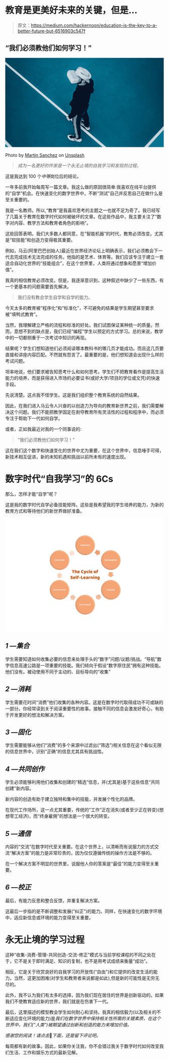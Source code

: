 # 教育是更美好未来的关键，但是…

> 原文：<https://medium.com/hackernoon/education-is-the-key-to-a-better-future-but-6516903c547f>

## “我们必须教他们如何学习！”

![](img/9ea6e0bfdd5f5beeaaee7a0ef8f6a9e4.png)

Photo by [Martin Sanchez](https://unsplash.com/photos/JQ0YVavMKLo?utm_source=unsplash&utm_medium=referral&utm_content=creditCopyText) on [Unsplash](https://unsplash.com/search/photos/learning?utm_source=unsplash&utm_medium=referral&utm_content=creditCopyText)

> *成为一名更好的作家是一个永无止境的自我学习和发现的过程。*

这是我达到 100 个*中等*岗位后的结论。

一年多前我开始每周写一篇文章。我这么做的原因很简单:我喜欢在线平台提供的“自学”机会。在快速变化的数字世界中，不断“测试”自己并反思自己在做什么是至关重要的。

我是一名教师。所以,“教育”是我喜欢思考的主题之一也就不足为奇了。我已经写了几篇关于教育在数字时代如何被破坏的文章。在这些作品中，我主要关注了“数字对内容、教学方法和教育者角色的影响”。

这些回答表明，我们大多数人都同意，在“智能机器”的时代，教育必须改变。尤其是“软技能”和创造力变得极其重要。

例如，马云(阿里巴巴创始人)最近在世界经济论坛上明确表示，我们必须教会下一代去完成技术无法完成的任务。他指的是艺术、体育等。我们应该专注于建立一套适合自动化世界的“技能组合”，在这个世界里，人类将通过想象和愿景“增加价值”。

我真的相信教育必须改变。但是，我逐渐意识到，这种叙述中缺少了一些东西，有一个更基本的问题需要首先解决。

> 我们没有教会学生自学和自学的能力。

今天太多的教育被“程序化”和“标准化”，不可避免的结果是学生期望甚至要求被“填鸭式教育”。

当然，我理解建立严格的流程和标准的好处。我们试图保证某种统一的质量。然而，意想不到的缺点是，我们已经“编程”学生以预定的方式学习。总的来说，教学中的一切都侧重于一次考试中知识的再现。

结果呢？学生们想知道他们必须阅读哪本教科书的哪几页才能成功。而且这几页要直接和讲座内容匹配。不然就有怨言了。最重要的是，他们想知道会出现什么样的考试问题。

坦率地说，他们要求被告知思考什么和如何思考。学生们不把教育看作是提高生活能力的培养，而是获得进入市场的必要证书(或好大学/项目的学位或文凭)的快速手段。

先说清楚。这点我不怪学生。这是我们组织整个教育系统的自然结果。

因此，在我们进入马云令人兴奋的以创造力为导向的教育新世界之前，我们需要解决这个问题。我们不能把教学固定在剥夺教育所有灵活性的过程和程序中，而必须专注于帮助下一代如何自学。

或者，正如我最近对我的一个同事说的:

> “我们必须教他们如何学习！”

这在我们这个数字和快速变化的世界中尤为重要，在这个世界中，信息唾手可得，新技术相互促进，新的未知机遇和挑战以前所未有的速度出现。

# **数字时代“自我学习”的 6Cs**

那么，怎样才能“自学”呢？

这是我的数字时代自学必备技能矩阵。这些是我希望我的学生培养的能力，为新的教育方式和等待他们的新世界做好准备。

![](img/5fdc276004ceb8bffda1bd18875ed6b2.png)

## *1 —集合*

学生需要知道如何收集必要的信息来处理手头的“数字”问题/议题/挑战。“导航”数字信息高速公路是一项重要的技能。我们倾向于假设“数字原住民”拥有这种技能。他们没有。被动使用不同于主动的、目标导向的“收集”

## *2 —消耗*

学生需要花时间“消费”他们收集的各种内容。这是在数字时代取得成功不可或缺的一部分。你经常读到关于阅读重要性的故事。接触不同的信息会激发好奇心，有助于开发更好的想法和解决方案。

## *3 —固化*

学生需要能够从他们“消费”的多个来源中过滤出(“筛选”)相关信息在这个看似无限的信息世界中，识别“正确”的信息尤其具有挑战性。

## *4 —共同创作*

学生必须能够利用他们收集和创建的“精选”信息，并(尤其是)基于这些信息“共同创建”新内容。

新内容的创造有助于建立独特和集中的技能，并发展个性化的品牌。

在现代工作场所，这一点尤其重要，传统的“工作”正在消失(或者至少正在转变)(想想零工经济)，而“终身雇佣”的想法是一个很大的转变。

## *5 —通信*

内容的“交流”在数字时代至关重要。在这个世界上，以清晰而有说服力的方式交流“解决方案”的能力是非常珍贵的，因为仅仅遵循传统的操作方法是不够的。

在一个解决方案不明显的世界里，说服他人你的答案是“最佳”的能力变得至关重要。

## *6 —校正*

最后，有能力反思和整合反馈，并重复解决方案。

这最后一步指的是不断调整和发展(“纠正”)的能力。同样，在快速变化的数字环境中，适应新信息或环境的能力变得至关重要。

# **永无止境的学习过程**

这种“收集-消费-管理-共同创造-交流-修正”模式与当前学校课程的不同之处在于，它不是关于即时满足、知识的复制，也不是用考试成绩来衡量“成功”。

相反，它是关于欣赏良好的自我学习的开放性(“自由”)和它提供的改变生活的能力。当然，这更加困难(对学生和教育者来说都是如此),但是新的可能性是无穷无尽的。

此外，我不认为我们有太多的选择，因为我们现在居住的世界是创新驱动的。如果我们不使教育适应新的世界，我们就是在伤害下一代。

最后，这里描述的模型教会学生如何耐心和坚持。我真的相信毅力(以及相关的不断适应变化环境的能力)是*我们在数字世界中保持相关性所需的关键素质，在这个世界中，我们(“人类”)被期望通过创新和创造的能力来增加价值。*

*感谢您的阅读！请点击*👏*下面，还是留下评论吧。*

每周都有新的故事。因此，如果你关注我，你不会错过我关于数字时代如何改变我们生活、工作和娱乐方式的最新见解。